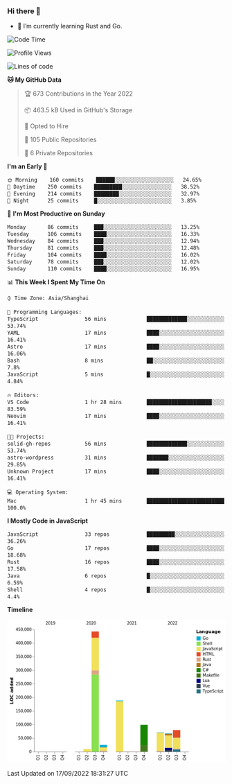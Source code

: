 ### Hi there 👋

- 🌱 I’m currently learning Rust and Go.

<!--START_SECTION:waka-->
![Code Time](http://img.shields.io/badge/Code%20Time-689%20hrs%2047%20mins-blue)

![Profile Views](http://img.shields.io/badge/Profile%20Views-0-blue)

![Lines of code](https://img.shields.io/badge/From%20Hello%20World%20I%27ve%20Written-981%20Thousand%20lines%20of%20code-blue)

**🐱 My GitHub Data** 

> 🏆 673 Contributions in the Year 2022
 > 
> 📦 463.5 kB Used in GitHub's Storage 
 > 
> 💼 Opted to Hire
 > 
> 📜 105 Public Repositories 
 > 
> 🔑 6 Private Repositories  
 > 
**I'm an Early 🐤** 

```text
🌞 Morning    160 commits    ██████░░░░░░░░░░░░░░░░░░░   24.65% 
🌆 Daytime    250 commits    █████████░░░░░░░░░░░░░░░░   38.52% 
🌃 Evening    214 commits    ████████░░░░░░░░░░░░░░░░░   32.97% 
🌙 Night      25 commits     █░░░░░░░░░░░░░░░░░░░░░░░░   3.85%

```
📅 **I'm Most Productive on Sunday** 

```text
Monday       86 commits     ███░░░░░░░░░░░░░░░░░░░░░░   13.25% 
Tuesday      106 commits    ████░░░░░░░░░░░░░░░░░░░░░   16.33% 
Wednesday    84 commits     ███░░░░░░░░░░░░░░░░░░░░░░   12.94% 
Thursday     81 commits     ███░░░░░░░░░░░░░░░░░░░░░░   12.48% 
Friday       104 commits    ████░░░░░░░░░░░░░░░░░░░░░   16.02% 
Saturday     78 commits     ███░░░░░░░░░░░░░░░░░░░░░░   12.02% 
Sunday       110 commits    ████░░░░░░░░░░░░░░░░░░░░░   16.95%

```


📊 **This Week I Spent My Time On** 

```text
⌚︎ Time Zone: Asia/Shanghai

💬 Programming Languages: 
TypeScript               56 mins             █████████████░░░░░░░░░░░░   53.74% 
YAML                     17 mins             ████░░░░░░░░░░░░░░░░░░░░░   16.41% 
Astro                    17 mins             ████░░░░░░░░░░░░░░░░░░░░░   16.06% 
Bash                     8 mins              ██░░░░░░░░░░░░░░░░░░░░░░░   7.8% 
JavaScript               5 mins              █░░░░░░░░░░░░░░░░░░░░░░░░   4.84%

🔥 Editors: 
VS Code                  1 hr 28 mins        █████████████████████░░░░   83.59% 
Neovim                   17 mins             ████░░░░░░░░░░░░░░░░░░░░░   16.41%

🐱‍💻 Projects: 
solid-gh-repos           56 mins             █████████████░░░░░░░░░░░░   53.74% 
astro-wordpress          31 mins             ███████░░░░░░░░░░░░░░░░░░   29.85% 
Unknown Project          17 mins             ████░░░░░░░░░░░░░░░░░░░░░   16.41%

💻 Operating System: 
Mac                      1 hr 45 mins        █████████████████████████   100.0%

```

**I Mostly Code in JavaScript** 

```text
JavaScript               33 repos            █████████░░░░░░░░░░░░░░░░   36.26% 
Go                       17 repos            ████░░░░░░░░░░░░░░░░░░░░░   18.68% 
Rust                     16 repos            ████░░░░░░░░░░░░░░░░░░░░░   17.58% 
Java                     6 repos             █░░░░░░░░░░░░░░░░░░░░░░░░   6.59% 
Shell                    4 repos             █░░░░░░░░░░░░░░░░░░░░░░░░   4.4%

```


**Timeline**

![Chart not found](https://raw.githubusercontent.com/elton/elton/main/charts/bar_graph.png) 


 Last Updated on 17/09/2022 18:31:27 UTC
<!--END_SECTION:waka-->

<!--
**elton/elton** is a ✨ _special_ ✨ repository because its `README.md` (this file) appears on your GitHub profile.

Here are some ideas to get you started:

- 🔭 I’m currently working on ...
- 🌱 I’m currently learning ...
- 👯 I’m looking to collaborate on ...
- 🤔 I’m looking for help with ...
- 💬 Ask me about ...
- 📫 How to reach me: ...
- 😄 Pronouns: ...
- ⚡ Fun fact: ...
-->
